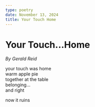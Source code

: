 ```yaml
---
type: poetry
date: November 13, 2024
title: Your Touch Home
---
```


# Your Touch...Home

*By Gerald Reid*

your touch was home  
warm apple pie  
together at the table  
belonging...  
and right

now it ruins